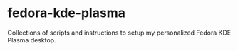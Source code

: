 # fedora-kde-plasma
Collections of scripts and instructions to setup my personalized Fedora KDE Plasma desktop.
